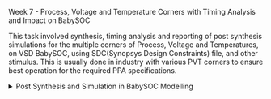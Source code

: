 Week 7 - Process, Voltage and Temperature Corners with Timing Analysis and Impact on BabySOC

This task involved synthesis, timing analysis and reporting of post synthesis simulations for the multiple corners of Process, Voltage and Temperatures, on VSD BabySOC, using SDC(Synopsys Design Constraints) file, and other stimulus. This is usually done in industry with various PVT corners to ensure best operation for the required PPA specifications. 

<details>
  <Summary> Post Synthesis and Simulation in BabySOC Modelling</Summary>
  
  - **What is PVT, SDC and Timing Analysis?**
    - 
  - **Reading SDC constraints and synthesizing the design**
    - Commands used are:
      - dc_shell
      - set target_library /home/aakarshitha/VSDBabySoC/src/lib/sky130_fd_sc_hd__tt_025C_1v80.db
      - set link_library {* /home/aakarshitha/VSDBabySoC/src/lib/sky130_fd_sc_hd__tt_025C_1v80.db /home/aakarshitha/VSDBabySoC/src/lib/avsdpll.db /home/aakarshitha/VSDBabySoC/src/lib/avsddac.db}
      - set search_path {/home/aakarshitha/VSDBabySoC/src/include /home/aakarshitha/VSDBabySoC/src/module}
      - read_file {sandpiper_gen.vh sandpiper.vh sp_default.vh sp_verilog.vh clk_gate.v avsddac.v avsdpll.v rvmyth.v rvmyth_gen.v vsdbabysoc.v} -autoread -top vsdbabysoc
      - link
      - read_sdc /home/aakarshitha/VSDBabySoC/src/sdc/vsdbabysoc_synthesis.sdc
      - compile_ultra
      - write_file -format verilog -hierarchy -output /output/vsdbabysoc_net_sdc_new.v
      - report_qor > /VSDBabySoC/output/report_qor_sdc_new.txt
      
  - **Post Synthesis Simulation**
    - Steps to be done post synthesis, follow same as the post synthesis GLS simulation we have done in previous weeks.
    - Commands used:
      - cd Desktop/aakarshitha/VSDBabySoC/
      - iverilog -DFUNCTIONAL -DUNIT_DELAY=#1 -o ./output/post_synth_sim.out ./src/gls_model/primitives.v ./src/gls_model/sky130_fd_sc_hd.v ./output/vsdbabysoc_net.v ./src/module/avsdpll.v ./src/module/avsddac.v ./src/module/testbench.v
      - cd Desktop/aakarshitha/VSDBabySoC/output/
      - ./post_synth_sim.out
      - gtkwave dump.vcd
          
  - **Multi-Corner Synthesis for all the PVT**
    - Steps below must be followed to make this analysis
    - Conversion of all the .lib files to .db format:
      - Use a script for this process. Steps are as follows:
      - Download Libraries: Obtain .lib files for different corners from [This](https://github.com/efabless/skywater-pdk-libs-sky130_fd_sc_hd/tree/master/timing).
      - Convert .lib to .db: Using Synopsys LC Shell, convert the .lib files to .db format for use in synthesis.
      - Script named conversion.sh contains the commands as in the image below. Use this to set the path for the tcl script that will do the conversion.
      - image
      - Make a directory using "mkdir db_files". Create TCL file nano lib2db.tcl.
      - image
      - Run conversion.sh using the command "./conversion.sh"
      - Then you get all the .db files inside the src/db_files directory.
      - image
    - Synthesis Script for multi-PVT Corners and result analysis
      - Follow the following steps to run a script that can use Design Compiler and run multiple PVT corners syntheses for the VSDBabySoC.
      - Create a pvt_corners.sh script wiht following content. It is used to set and run the tcl file and log path for the DC run.
      - image
      - Create under src/script directory your tcl script named pvt_corners.tcl
      - image
      - Go to VSDBabySoC and run the pvt corners shell script as "./pvt_corners.sh"
      - This will give your report_timing.rpt result in the same directory, open it to see all the Worst Negative Slack and Worst Hold Slack for each corner to get a comparison between different PVT.
    - Resulting analysis for multiple PVTs by synthesis using Design Compiler, performed using a shell script:
      - | PVT Corner       | WNS        | WHS       |
|------------------|------------|-----------|
| ff_100C_1v65     | 0.0865402  | 0.255021  |
| ff_100C_1v95     | 1.73898    | 0.201382  |
| ff_n40C_1v56     | 0.0163574  | 0.298206  |
| ff_n40C_1v65     | 0.00467682 | 0.26137   |
| ff_n40C_1v76     | 1.19031    | 0.230204  |
| ff_n40C_1v95     | 1.48732    | 0.192912  |
| ss_100C_1v40     | 0.00461388 | 0.895194  |
| ss_100C_1v60     | 3.20362    | 0.64934   |
| ss_n40C_1v28     | -0.983768  | 1.7782    |
| ss_n40C_1v35     | 0.00220871 | 1.32591   |
| ss_n40C_1v40     | 0.00345802 | 1.10723   |
| ss_n40C_1v44     | 0.0033617  | 0.998978  |
| ss_n40C_1v60     | 0.00459862 | 0.669568  |
| ss_n40C_1v76     | 0.0142012  | 0.510206  |
| tt_025C_1v80     | 0.0288324  | 0.31604   |
| tt_100C_1v80     | 0.0239305  | 0.32076   |
     - image - report
     - image - graph WHS vs PVT
     - iamge - graph WNS vs PVT
       
  - **Important Notable things during each step**
    - 
      

  
  
  
  </details>
